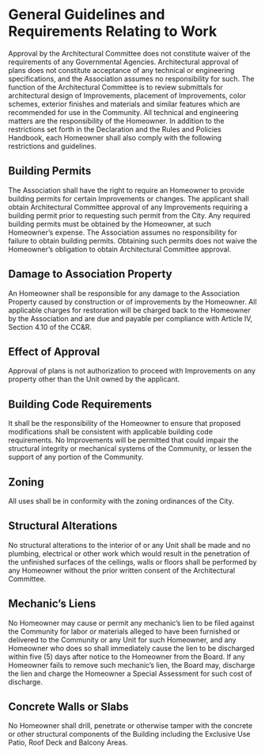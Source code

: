 # General Guidelines and Requirements Relating to Work

Approval by the Architectural Committee does not constitute waiver of the requirements of any Governmental Agencies. Architectural approval of plans does not constitute acceptance of any technical or engineering specifications, and the Association assumes no responsibility for such. The function of the Architectural Committee is to review submittals for architectural design of Improvements, placement of Improvements, color schemes, exterior finishes and materials and similar features which are recommended for use in the Community. All technical and engineering matters are the responsibility of the Homeowner. In addition to the restrictions set forth in the Declaration and the Rules and Policies Handbook, each Homeowner shall also comply with the following restrictions and guidelines.

## Building Permits

The Association shall have the right to require an Homeowner to provide building permits for certain Improvements or changes. The applicant shall obtain Architectural Committee approval of any Improvements requiring a building permit prior to requesting such permit from the City. Any required building permits must be obtained by the Homeowner, at such Homeowner’s expense. The Association assumes no responsibility for failure to obtain building permits. Obtaining such permits does not waive the Homeowner’s obligation to obtain Architectural Committee approval.

## Damage to Association Property

An Homeowner shall be responsible for any damage to the Association Property caused by construction or of improvements by the Homeowner. All applicable charges for restoration will be charged back to the Homeowner by the Association and are due and payable per compliance with Article IV, Section 4.10 of the CC&R.

## Effect of Approval

Approval of plans is not authorization to proceed with Improvements on any property other than the Unit owned by the applicant.

## Building Code Requirements

It shall be the responsibility of the Homeowner to ensure that proposed modifications shall be consistent with applicable building code requirements. No Improvements will be permitted that could impair the structural integrity or mechanical systems of the Community, or lessen the support of any portion of the Community.

## Zoning

All uses shall be in conformity with the zoning ordinances of the City.

## Structural Alterations

No structural alterations to the interior of or any Unit shall be made and no plumbing, electrical or other work which would result in the penetration of the unfinished surfaces of the ceilings, walls or floors shall be performed by any Homeowner without the prior written consent of the Architectural Committee.

## Mechanic’s Liens

No Homeowner may cause or permit any mechanic’s lien to be filed against the Community for labor or materials alleged to have been furnished or delivered to the Community or any Unit for such Homeowner, and any Homeowner who does so shall immediately cause the lien to be discharged within five \(5\) days after notice to the Homeowner from the Board. If any Homeowner fails to remove such mechanic’s lien, the Board may, discharge the lien and charge the Homeowner a Special Assessment for such cost of discharge.

## Concrete Walls or Slabs

No Homeowner shall drill, penetrate or otherwise tamper with the concrete or other structural components of the Building including the Exclusive Use Patio, Roof Deck and Balcony Areas.

